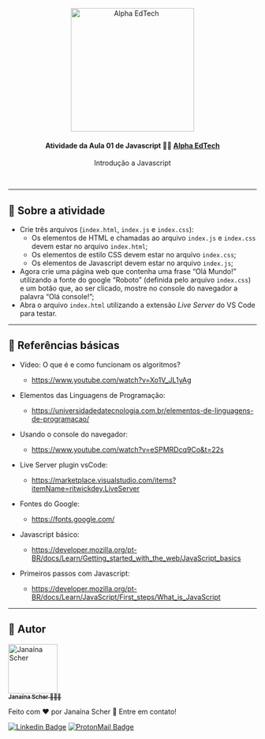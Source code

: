 <div  align="center">
	<a  href="https://www.alphaedtech.org.br/">
	<img  src="https://user-images.githubusercontent.com/79182711/171509048-91800b54-de74-4dae-9924-3ce431a7cef2.png"  alt="Alpha EdTech"  title="Alpha EdTech"  width="250" />
	</a>
	<h4>
		Atividade da Aula 01 de Javascript 💃🏻
		<a  href="https://www.alphaedtech.org.br/">
		Alpha EdTech
		</a>
	</h4>
	<p>Introdução a Javascript</p>
</div>
<br /> 

--- 

## 🧐 Sobre a atividade 

- Crie três arquivos (`index.html`, `index.js` e `index.css`):
	- Os elementos de HTML e chamadas ao arquivo `index.js` e `index.css` devem estar no arquivo `index.html`;
	- Os elementos de estilo CSS devem estar no arquivo `index.css`;
	- Os elementos de Javascript devem estar no arquivo `index.js`;
- Agora crie uma página web que contenha uma frase “Olá Mundo!” utilizando a fonte do google “Roboto” (definida pelo arquivo `index.css`) e um botão que, ao ser clicado, mostre no console do navegador a palavra “Olá console!”;
- Abra o arquivo `index.html` utilizando a extensão *Live Server* do VS Code para testar. 

---
## 🔗 Referências básicas

- Vídeo: O que é e como funcionam os algoritmos?
	- https://www.youtube.com/watch?v=Xo1V_JL1yAg

- Elementos das Linguagens de Programação:
	- https://universidadedatecnologia.com.br/elementos-de-linguagens-de-programacao/

- Usando o console do navegador:
	- https://www.youtube.com/watch?v=eSPMRDcq9Co&t=22s

- Live Server plugin vsCode:
	- https://marketplace.visualstudio.com/items?itemName=ritwickdey.LiveServer

- Fontes do Google:
	- https://fonts.google.com/

- Javascript básico:
	- https://developer.mozilla.org/pt-BR/docs/Learn/Getting_started_with_the_web/JavaScript_basics

- Primeiros passos com Javascript:
	- https://developer.mozilla.org/pt-BR/docs/Learn/JavaScript/First_steps/What_is_JavaScript

---  

## 🦸 Autor

<div>
	<a  href="https://github.com/janascher">
		<img src="https://avatars.githubusercontent.com/u/79182711?v=4" width="100px;" alt="Janaína Scher"/>
		<br />
		<sub>
			<b>Janaína Scher</b> 👩🏻‍💻
		</sub>
	</a>
</div>

Feito com ❤️ por Janaína Scher 👋 Entre em contato!
  
[![Linkedin Badge](https://img.shields.io/badge/LinkedIn-0077B5?style=for-the-badge&logo=linkedin&logoColor=white)](https://www.linkedin.com/in/janainascher/)
[![ProtonMail Badge](https://img.shields.io/badge/ProtonMail-8B89CC?style=for-the-badge&logo=protonmail&logoColor=white)](mailto:janainascher@protonmail.com)